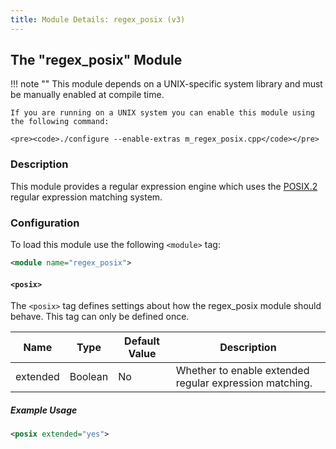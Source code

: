 ```yaml
---
title: Module Details: regex_posix (v3)
---
```


## The "regex_posix" Module

!!! note ""
    This module depends on a UNIX-specific system library and must be manually enabled at compile time.

    If you are running on a UNIX system you can enable this module using the following command:

    <pre><code>./configure --enable-extras m_regex_posix.cpp</code></pre>

### Description

This module provides a regular expression engine which uses the [POSIX.2](https://www.gnu.org/software/libc/manual/html_node/POSIX-Regexp-Compilation.html#POSIX-Regexp-Compilation) regular expression matching system.

### Configuration

To load this module use the following `<module>` tag:

```xml
<module name="regex_posix">
```

#### `<posix>`

The `<posix>` tag defines settings about how the regex_posix module should behave. This tag can only be defined once.

Name     | Type    | Default Value | Description
-------- | ------- | ------------- | -----------
extended | Boolean | No            | Whether to enable extended regular expression matching.

##### Example Usage

```xml
<posix extended="yes">
```
